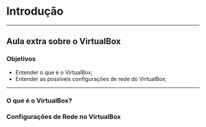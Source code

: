 # Introdução
---
## Aula extra sobre o VirtualBox
### Objetivos
- Entender o que é o VirtualBox;
- Entender as possíveis configurações de rede do VirtualBox;
---
### O que é o VirtualBox?

### Configurações de Rede no VirtualBox